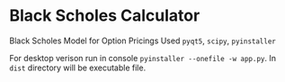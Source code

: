 # Black Scholes Calculator
Black Scholes Model for Option Pricings
Used `pyqt5`, `scipy`, `pyinstaller`

For desktop verison run in console `pyinstaller --onefile -w app.py`. In `dist` directory will be executable file.
